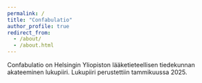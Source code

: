 ```yaml
---
permalink: /
title: "Confabulatio"
author_profile: true
redirect_from: 
  - /about/
  - /about.html
---
```


Confabulatio on Helsingin Yliopiston lääketieteellisen tiedekunnan akateeminen lukupiiri. Lukupiiri perustettiin tammikuussa 2025. 